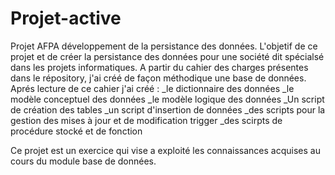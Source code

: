 # Projet-active
Projet AFPA développement de la persistance des données.
L'objetif de ce projet et de créer la persistance des données pour une société dit spécialsé dans les projets informatiques.
A partir du cahier des charges présentes dans le répository, j'ai créé de façon méthodique une base de données.
Aprés lecture de ce cahier j'ai créé : 
                _le dictionnaire des données
                _le modèle conceptuel des données
                _le modèle logique des données
                _Un script de création des tables
                _un script d'insertion de données
                _des scripts pour la gestion des mises à jour et de modification trigger
                _des scirpts de procédure stocké et de fonction

Ce projet est un exercice qui vise a exploité les connaissances acquises au cours du module base de données.
